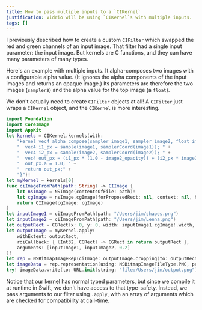 ```yaml
---
title: How to pass multiple inputs to a `CIKernel`
justification: Vidrio will be using `CIKernel`s with multiple inputs.
tags: []
---
```


I previously described how to create a custom `CIFilter` which swapped the red and green channels of an input image. That filter had a single input parameter: the input image. But kernels are C functions, and they can have many parameters of many types.

Here's an example with multiple inputs. It alpha-composes two images with a configurable alpha value. (It ignores the alpha components of the input images and returns an opaque image.) Its parameters are therefore the two images (`sampler`s) and the alpha value for the top image (a `float`).

We don't actually need to create `CIFilter` objects at all! A `CIFilter` just wraps a `CIKernel` object, and the `CIKernel` is more interesting.

```swift
import Foundation
import CoreImage
import AppKit
let kernels = CIKernel.kernels(with:
    "kernel vec4 alpha_compose(sampler image1, sampler image2, float image2_opacity) { " +
    "  vec4 i1_px = sample(image1, samplerCoord(image1)); " +
    "  vec4 i2_px = sample(image2, samplerCoord(image2)); " +
    "  vec4 out_px = (i1_px * (1.0 - image2_opacity)) + (i2_px * image2_opacity); " +
    "  out_px.a = 1.0; " +
    "  return out_px;" +
    "}")!
let myKernel = kernels[0]
func ciImageFromPath(path: String) -> CIImage {
    let nsImage = NSImage(contentsOfFile: path)!
    let cgImage = nsImage.cgImage(forProposedRect: nil, context: nil, hints: [:])!
    return CIImage(cgImage: cgImage)
}
let inputImage1 = ciImageFromPath(path: "/Users/jim/shapes.png")
let inputImage2 = ciImageFromPath(path: "/Users/jim/Lenna.png")
let outputRect = CGRect(x: 0, y: 0, width: inputImage1.cgImage!.width, height: inputImage2.cgImage!.width)
let outputImage = myKernel.apply(
    withExtent: outputRect,
    roiCallback: { (Int32, CGRect) -> CGRect in return outputRect },
    arguments: [inputImage1, inputImage2, 0.2]
)!
let rep = NSBitmapImageRep(ciImage: outputImage.cropping(to: outputRect))
let imageData = rep.representation(using: NSBitmapImageFileType.PNG, properties: [:])!
try! imageData.write(to: URL.init(string: "file:/Users/jim/output.png")!, options: NSData.WritingOptions.atomic)
```

Notice that our kernel has normal typed parameters, but since we compile it at runtime in Swift, we don't have access to that type-safety. Instead, we pass arguments to our filter using `.apply`, with an array of arguments which are checked for compatibility at call-time.
